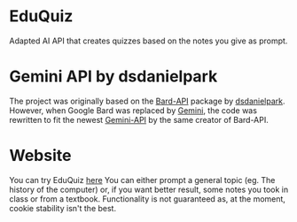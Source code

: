 # EduQuiz
Adapted AI API that creates quizzes based on the notes you give as prompt.

# Gemini API by dsdanielpark
The project was originally based on the [Bard-API](https://github.com/dsdanielpark/Bard-API) package by [dsdanielpark](https://github.com/dsdanielpark). However, when Google Bard was replaced by [Gemini](https://gemini.google.com/?hl=it), the code was rewritten to fit the newest [Gemini-API](https://github.com/dsdanielpark/Gemini-API) by the same creator of Bard-API. 

# Website
You can try EduQuiz [here](https://eduquiz.pythonanywhere.com/)
You can either prompt a general topic (eg. The history of the computer) or, if you want better result, some notes you took in class or from a textbook.
Functionality is not guaranteed as, at the moment, cookie stability isn't the best.
